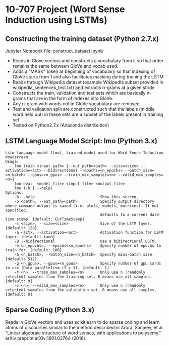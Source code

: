 # 10-707 Project (Word Sense Induction using LSTMs)

## Constructing the training dataset (Python 2.7.x)
Jupyter Notebook file: construct_dataset.ipynb

* Reads in Glove vectors and constructs a vocabulary from it so that order remains the same between GloVe and vocab used.
* Adds a "MASK" token at beginning of vocabulary so that indexing of GloVe starts from 1 and also facilitates masking during training the LSTM
* Reads through Wikipedia dataset (example Wikipedia subset provided in wikipedia_sentences_test.txt) and extracts n-grams at a given stride
* Constructs the train, validation and test sets which are basically n-grams that are in the form of indexes into GloVe.
* Any n-gram with words not in GloVe vocabulary are removed
* Test and validation split are constructed such that the labels (middle word held out) in these sets are a subset of the labels present in training set
* Tested on Python2.7.x (Anaconda distribution)

## LSTM Language Model Script: lmo (Python 3.x)
```
Lstm language model (lmo), trained model used for Word Sense Induction downstream
Usage:
    lmo train <input_path> [--out_path=<path> --size=<size> --activation=<act> --bidirectional --epochs=<n_epochs> --batch_size=<n_batch> --gpus=<n_gpus> --train_max_samples=<n> --valid_max_samples=<n>]
    lmo eval  <model_file> <input_file> <output_file>
    lmo (-h | --help)
Options:
    -h --help                             Show this screen.
    -o <path>, --out_path=<path>          Specify output directory where command output is saved (i.e. plots, models, matrices). If not specified,
                                          defaults to a current date-time stamp. [default: CurTimeStamp]
    -s <size>, --size=<size>              Size of the LSTM layer. [default: 128]
    -a <act>, --activation=<act>          Activation function for LSTM layer. [default: tanh]
    -B --bidirectional                    Use a bidirectional LSTM.
    -e <n_epochs>, --epochs=<n_epochs>    Specify number of epochs to train for. [default: 100]
    -b <n_batch>, --batch_size=<n_batch>  Specify mini-batch size. [default: 512]
    -g <n_gpus>, --gpus=<n_gpus>          Specify number of gpu cards to use (Data parallelism if > 1). [default: 1]
    -t <n>, --train_max_samples=<n>       Only use n (randomly selected) samples from the training set. 0 means use all samples. [default: 0]
    -v <n>, --valid_max_samples=<n>       Only use n (randomly selected) samples from the validation set. 0 means use all samples. [default: 0]
```

## Sparse Coding (Python 3.x)
Reads in GloVe vectors and uses scikitlearn to do sparse coding and learn atoms of discourses similar to the method described in Arora, Sanjeev, et al. "Linear algebraic structure of word senses, with applications to polysemy." arXiv preprint arXiv:1601.03764 (2016).
